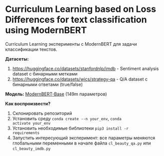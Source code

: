 # Curriculum Learning based on Loss Differences for text classification using ModernBERT
Curriculum Learning эксперименты с ModernBERT для задачи классификации текстов.

**Датасеты:**
1. https://huggingface.co/datasets/stanfordnlp/imdb - Sentiment analysis dataset с бинарными метками
2. https://huggingface.co/datasets/wics/strategy-qa - Q/A dataset с бинарными ответами (true/false)


**Модель:** [ModernBERT-Base](https://huggingface.co/answerdotai/ModernBERT-base) (149m параметров)

**Как воспроизвести?**
1. Склонировать репозиторий
2. Установить среду 
<code>conda create --n your_env</code>, <code>conda activate your_env</code>
3. Установить необходимые библиотеки <code>pip3 install -r requirements</code>
4. Запустить интересующий эксперимент: все параметры меняются глобальными переменными в начале файла <code>cl_beauty_qa.py</code> или <code>cl_beauty_imdb.py</code>
